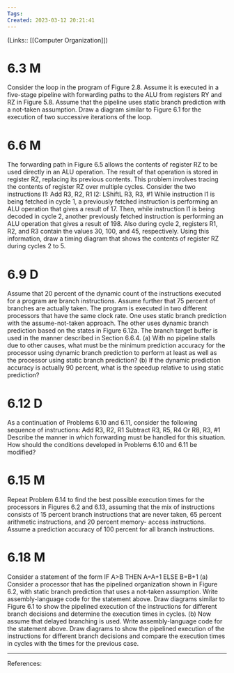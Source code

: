 ```yaml
---
Tags: 
Created: 2023-03-12 20:21:41
---
```

(Links:: [[Computer Organization]])
# 6.3 M
Consider the loop in the program of Figure 2.8. Assume it is executed in a five-stage pipeline with forwarding paths to the ALU from registers RY and RZ in Figure 5.8. Assume that the pipeline uses static branch prediction with a not-taken assumption. Draw a diagram similar to Figure 6.1 for the execution of two successive iterations of the loop.
# 6.6 M
The forwarding path in Figure 6.5 allows the contents of register RZ to be used directly in an ALU operation. The result of that operation is stored in register RZ, replacing its previous contents. This problem involves tracing the contents of register RZ over multiple cycles. Consider the two instructions
I1: Add R3, R2, R1
I2: LShiftL R3, R3, #1
While instruction I1 is being fetched in cycle 1, a previously fetched instruction is performing an ALU operation that gives a result of 17. Then, while instruction I1 is being decoded in cycle 2, another previously fetched instruction is performing an ALU operation that gives a result of 198. Also during cycle 2, registers R1, R2, and R3 contain the values 30, 100, and 45, respectively. Using this information, draw a timing diagram that shows the contents of register RZ during cycles 2 to 5.
# 6.9 D
Assume that 20 percent of the dynamic count of the instructions executed for a program are branch instructions. Assume further that 75 percent of branches are actually taken. The program is executed in two different processors that have the same clock rate. One uses static branch prediction with the assume-not-taken approach. The other uses dynamic branch prediction based on the states in Figure 6.12a. The branch target buffer is used in the manner described in Section 6.6.4.
(a) With no pipeline stalls due to other causes, what must be the minimum prediction accuracy for the processor using dynamic branch prediction to perform at least as well as the processor using static branch prediction?
(b) If the dynamic prediction accuracy is actually 90 percent, what is the speedup relative to using static prediction?
# 6.12 D
As a continuation of Problems 6.10 and 6.11, consider the following sequence of instructions:
Add R3, R2, R1 
Subtract R3, R5, R4 
Or R8, R3, #1
Describe the manner in which forwarding must be handled for this situation. How should the conditions developed in Problems 6.10 and 6.11 be modified?
# 6.15 M
Repeat Problem 6.14 to find the best possible execution times for the processors in Figures 6.2 and 6.13, assuming that the mix of instructions consists of 15 percent branch instructions that are never taken, 65 percent arithmetic instructions, and 20 percent memory- access instructions. Assume a prediction accuracy of 100 percent for all branch instructions.
# 6.18 M
Consider a statement of the form
IF A>B THEN A=A+1 ELSE B=B+1
(a) Consider a processor that has the pipelined organization shown in Figure 6.2, with static branch prediction that uses a not-taken assumption. Write assembly-language code for the statement above. Draw diagrams similar to Figure 6.1 to show the pipelined execution of the instructions for different branch decisions and determine the execution times in cycles. (b) Now assume that delayed branching is used. Write assembly-language code for the statement above. Draw diagrams to show the pipelined execution of the instructions for different branch decisions and compare the execution times in cycles with the times for the previous case.

---
References: